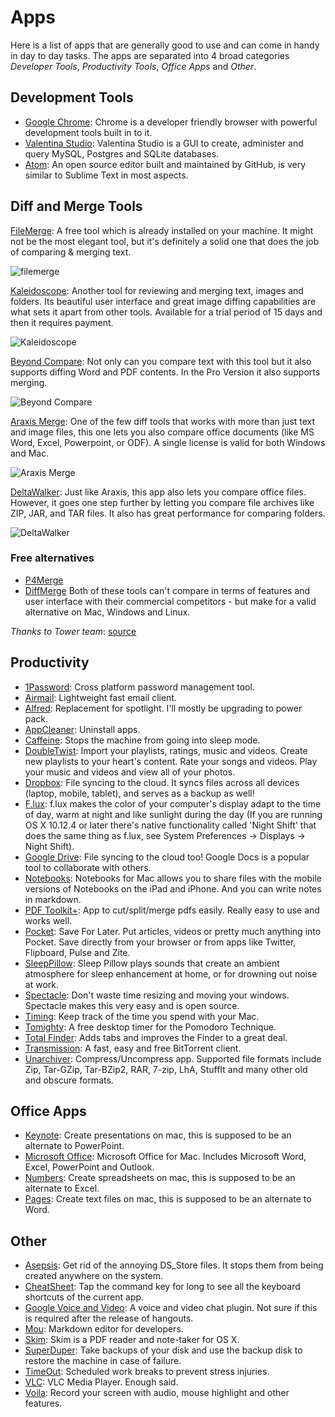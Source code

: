 # Apps
Here is a list of apps that are generally good to use and can come in handy in day to day tasks. The apps are separated into 4 broad categories _Developer Tools_, _Productivity Tools_, _Office Apps_ and _Other_.

## Development Tools
- [Google Chrome](https://www.google.com/intl/en/chrome/browser/): Chrome is a developer friendly browser with powerful development tools built in to it.
- [Valentina Studio](http://www.valentina-db.com/en/valentina-studio-overview): Valentina Studio is a GUI to create, administer and query MySQL, Postgres and SQLite databases.
- [Atom](https://atom.io/): An open source editor built and maintained by GitHub, is very similar to Sublime Text in most aspects.

## Diff and Merge Tools
[FileMerge](): A free tool which is already installed on your machine. It might not be the most elegant tool, but it's definitely a solid one that does the job of comparing & merging text.

![filemerge](filemerge.png)

[Kaleidoscope](http://www.kaleidoscopeapp.com/): Another tool for reviewing and merging text, images and folders. Its beautiful user interface and great image diffing capabilities are what sets it apart from other tools. Available for a trial period of 15 days and then it requires payment.

![Kaleidoscope](kaleidoscope.png)

[Beyond Compare](http://www.scootersoftware.com/): Not only can you compare text with this tool but it also supports diffing Word and PDF contents. In the Pro Version it also supports merging.

![Beyond Compare](beyond-compare.png)

[Araxis Merge](http://www.araxis.com/merge/): One of the few diff tools that works with more than just text and image files, this one lets you also compare office documents (like MS Word, Excel, Powerpoint, or ODF). A single license is valid for both Windows and Mac.

![Araxis Merge](araxis-merge.jpg)

[DeltaWalker](http://www.deltawalker.com/): Just like Araxis, this app also lets you compare office files. However, it goes one step further by letting you compare file archives like ZIP, JAR, and TAR files. It also has great performance for comparing folders.

![DeltaWalker](delta-walker.jpg)

### Free alternatives
- [P4Merge](http://www.perforce.com/product/components/perforce-visual-merge-and-diff-tools)
- [DiffMerge](http://www.sourcegear.com/diffmerge/)
Both of these tools can't compare in terms of features and user interface with their commercial competitors - but make for a valid alternative on Mac, Windows and Linux.

*Thanks to Tower team*: [source](https://www.git-tower.com/blog/diff-tools-mac/)

## Productivity
- [1Password](https://agilebits.com/onepassword): Cross platform password management tool.
- [Airmail](http://airmailapp.com/): Lightweight fast email client.
- [Alfred](http://www.alfredapp.com/): Replacement for spotlight. I'll mostly be upgrading to power pack.
- [AppCleaner](http://www.freemacsoft.net/appcleaner/): Uninstall apps.
- [Caffeine](http://lightheadsw.com/caffeine/): Stops the machine from going into sleep mode.
- [DoubleTwist](https://www.doubletwist.com/desktop/): Import your playlists, ratings, music and videos. Create new playlists to your heart's content. Rate your songs and videos. Play your music and videos and view all of your photos.
- [Dropbox](https://www.dropbox.com/): File syncing to the cloud. It syncs files across all devices (laptop, mobile, tablet), and serves as a backup as well!
- [F.lux](https://justgetflux.com/): f.lux makes the color of your computer's display adapt to the time of day, warm at night and like sunlight during the day (If you are running OS X 10.12.4 or later there's native functionality called 'Night Shift' that does the same thing as f.lux, see System Preferences -> Displays -> Night Shift).
- [Google Drive](https://drive.google.com/): File syncing to the cloud too! Google Docs is a popular tool to collaborate with others.
- [Notebooks](http://www.notebooksapp.com/mac/): Notebooks for Mac allows you to share files with the mobile versions of Notebooks on the iPad and iPhone. And you can write notes in markdown.
- [PDF Toolkit+](https://itunes.apple.com/us/app/pdf-toolkit-+/id545164971?mt=12): App to cut/split/merge pdfs easily. Really easy to use and works well.
- [Pocket](https://getpocket.com): Save For Later. Put articles, videos or pretty much anything into Pocket. Save directly from your browser or from apps like Twitter, Flipboard, Pulse and Zite.
- [SleepPillow](https://itunes.apple.com/us/app/sleep-pillow/id597419160?mt=12): Sleep Pillow plays sounds that create an ambient atmosphere for sleep enhancement at home, or for drowning out noise at work.
- [Spectacle](http://spectacleapp.com/): Don't waste time resizing and moving your windows. Spectacle makes this very easy and is open source.
- [Timing](http://timingapp.com/): Keep track of the time you spend with your Mac.
- [Tomighty](http://www.tomighty.org/): A free desktop timer for the Pomodoro Technique.
- [Total Finder](http://totalfinder.binaryage.com/): Adds tabs and improves the Finder to a great deal.
- [Transmission](http://www.transmissionbt.com/): A fast, easy and free BitTorrent client.
- [Unarchiver](http://wakaba.c3.cx/s/apps/unarchiver.html): Compress/Uncompress app. Supported file formats include Zip, Tar-GZip, Tar-BZip2, RAR, 7-zip, LhA, StuffIt and many other old and obscure formats.

## Office Apps
- [Keynote](http://www.apple.com/mac/keynote/): Create presentations on mac, this is supposed to be an alternate to PowerPoint.
- [Microsoft Office](http://www.microsoft.com/mac/buy): Microsoft Office for Mac. Includes Microsoft Word, Excel, PowerPoint and Outlook.
- [Numbers](http://www.apple.com/mac/numbers/): Create spreadsheets on mac, this is supposed to be an alternate to Excel.
- [Pages](http://www.apple.com/mac/pages/): Create text files on mac, this is supposed to be an alternate to Word.

## Other
- [Asepsis](http://asepsis.binaryage.com/): Get rid of the annoying DS_Store files. It stops them from being created anywhere on the system.
- [CheatSheet](http://www.grandtotal.biz/CheatSheet/): Tap the command key for long to see all the keyboard shortcuts of the current app.
- [Google Voice and Video](http://www.google.com/+/learnmore/hangouts/): A voice and video chat plugin. Not sure if this is required after the release of hangouts.
- [Mou](http://25.io/mou/): Markdown editor for developers.
- [Skim](https://sourceforge.net/projects/skim-app/): Skim is a PDF reader and note-taker for OS X.
- [SuperDuper](http://www.shirt-pocket.com/SuperDuper/SuperDuperDescription.html): Take backups of your disk and use the backup disk to restore the machine in case of failure.
- [TimeOut](http://www.dejal.com/timeout/): Scheduled work breaks to prevent stress injuries.
- [VLC](http://www.videolan.org/vlc/index.html): VLC Media Player. Enough said.
- [Voila](http://www.globaldelight.com/voila/): Record your screen with audio, mouse highlight and other features.
